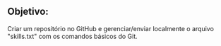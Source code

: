 ## Objetivo:

<p> Criar um repositório no GitHub e gerenciar/enviar localmente o arquivo "skills.txt" com os comandos básicos do Git.</p>
